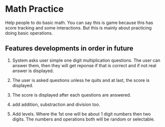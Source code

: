 # Math Practice

Help people to do basic math. You can say this is game because this has score tracking and some interactions. But this is mainly about practicing doing basic operations.

## Features developments in order in future

1. System asks user simple one digit multiplication questions. The user can answer them, then they will get reponse if that is correct and if not real answer is displayed.

2. The user is asked questions unless he quits and at last, the score is displayed.

3. The score is displayed after each questions are answered.

4. add addition, substraction and division too.

5. Add levels. Where the 1st one will be about 1 digit numbers then two digits. The numbers and operations both will be random or selectable.
